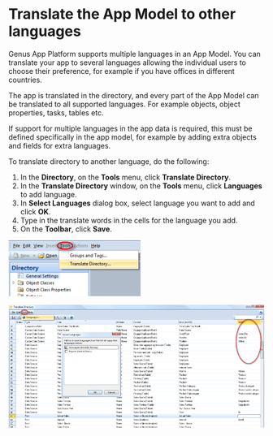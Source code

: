 # Translate the App Model to other languages

Genus App Platform supports multiple languages in an App Model. You can translate your app to several languages allowing the individual users to choose their preference, for example if you have offices in different countries.

The app is translated in the directory, and every part of the App Model can be translated to all supported languages. For example objects, object properties, tasks, tables etc.

If support for multiple languages in the app data is required, this must be defined specifically in the app model, for example by adding extra objects and fields for extra languages.

To translate directory to another language, do the following:

1.  In the **Directory**, on the **Tools** menu, click **Translate Directory**.
2.  In the **Translate Directory** window, on the **Tools** menu, click **Languages** to add language.
3.  In **Select Languages** dialog box, select language you want to add and click **OK**.
4.  Type in the translate words in the cells for the language you add.
5.  On the **Toolbar**, click **Save**.  

![IDBF8CD53902004FF2.ID0D71C808E63C4E48.png](media/IDBF8CD53902004FF2.ID0D71C808E63C4E48.png)

![IDBF8CD53902004FF2.ID6B45CEF00C024793.png](media/IDBF8CD53902004FF2.ID6B45CEF00C024793.png)
